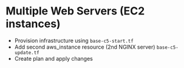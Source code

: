 # Multiple Web Servers (EC2 instances)

- Provision infrastructure using ```base-c5-start.tf```
- Add second aws_instance resource (2nd NGINX server) ```base-c5-update.tf```
- Create plan and apply changes

